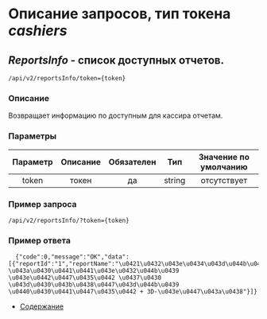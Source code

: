 Описание запросов, тип токена _cashiers_
================================

_ReportsInfo_ - список доступных отчетов.
-----------------------------------------
`/api/v2/reportsInfo/token={token}`

### Описание
Возвращает информацию по доступным для кассира отчетам.

### Параметры
| Параметр 	|        Описание       	| Обязателен 	|   Тип  	| Значение по умолчанию 	|
|:--------:	|:---------------------:	|:----------:	|:------:	|:---------------------:	|
|   token  	|         токен         	|     да     	| string 	|      отсутствует      	|

### Пример запроса
`/api/v2/reportsInfo/?token={token}`

### Пример ответа
```
  {"code":0,"message":"OK","data":[{"reportId":"1","reportName":"\u0421\u0432\u043e\u0434\u043d\u044b\u0439 \u043a\u0430\u0441\u0441\u043e\u0432\u044b\u0439 \u043e\u0442\u0447\u0435\u0442 \u0437\u0430 \u043d\u0430\u043b\u0438\u0447\u043d\u044b\u0439 \u0440\u0430\u0441\u0447\u0435\u0442 + 3D-\u043e\u0447\u043a\u0438"}]}
```

* [Содержание](../index)